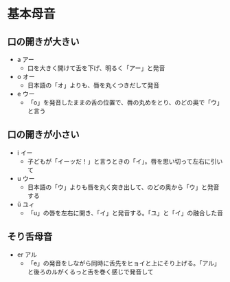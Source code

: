 # 基本母音

## 口の開きが大きい

* a アー
  * 口を大きく開けて舌を下げ、明るく「アー」と発音
* o オー
  * 日本語の「オ」よりも、唇を丸くつきだして発音
* e ウー
  * 「o」を発音したままの舌の位置で、唇の丸めをとり、のどの奥で「ウ」と言う


## 口の開きが小さい

* i イー
  * 子どもが「イーッだ！」と言うときの「イ」。唇を思い切って左右に引いて
* u ウー
  * 日本語の「ウ」よりも唇を丸く突き出して、のどの奥から「ウ」と発音する
* ü ユィ
  * 「u」の唇を左右に開き、「イ」と発音する。「ユ」と「イ」の融合した音


## そり舌母音

* er アル
  * 「e」の発音をしながら同時に舌先をヒョイと上にそり上げる。「アル」と後ろのルがくるっと舌を巻く感じで発音して
